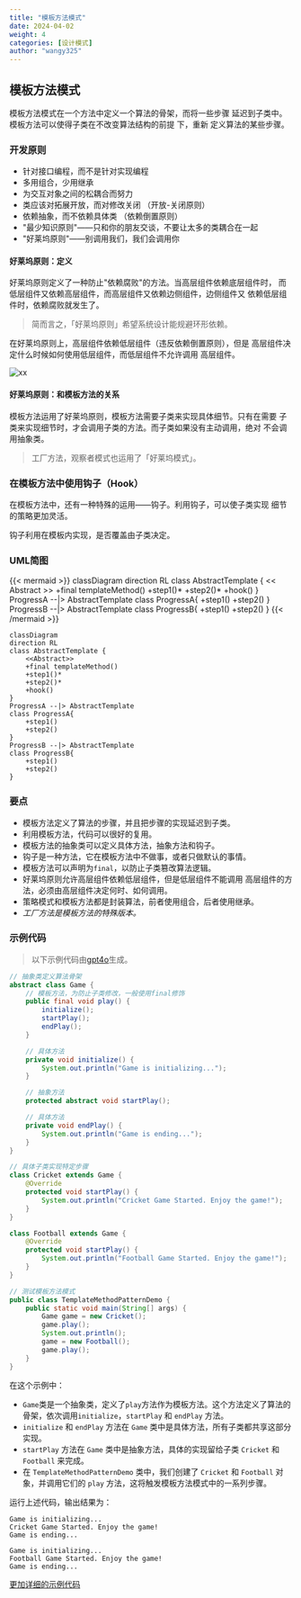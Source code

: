 ```yaml
---
title: "模板方法模式"
date: 2024-04-02
weight: 4
categories: [设计模式]
author: "wangy325"
---
```


## 模板方法模式

模板方法模式在一个方法中定义一个算法的骨架，而将一些步骤
延迟到子类中。模板方法可以使得子类在不改变算法结构的前提
下，重新 定义算法的某些步骤。

<!--more-->

### 开发原则

- 针对接口编程，而不是针对实现编程
- 多用组合，少用继承
- 为交互对象之间的松耦合而努力
- 类应该对拓展开放，而对修改关闭 （开放-关闭原则）
- 依赖抽象，而不依赖具体类 （依赖倒置原则）
- "最少知识原则"——只和你的朋友交谈，不要让太多的类耦合在一起
- "好莱坞原则"——别调用我们，我们会调用你

#### 好莱坞原则：定义

好莱坞原则定义了一种防止"依赖腐败"的方法。当高层组件依赖底层组件时，
而低层组件又依赖高层组件，而高层组件又依赖边侧组件，边侧组件又
依赖低层组件时，依赖腐败就发生了。

> 简而言之，「好莱坞原则」希望系统设计能规避环形依赖。

在好莱坞原则上，高层组件依赖低层组件（违反依赖倒置原则），但是
高层组件决定什么时候如何使用低层组件，而低层组件不允许调用
高层组件。

![xx](/img/dp/hollywood.png)

#### 好莱坞原则：和模板方法的关系

模板方法运用了好莱坞原则，模板方法需要子类来实现具体细节。只有在需要
子类来实现细节时，才会调用子类的方法。而子类如果没有主动调用，绝对
不会调用抽象类。

> 工厂方法，观察者模式也运用了「好莱坞模式」。

### 在模板方法中使用钩子（Hook）

在模板方法中，还有一种特殊的运用——钩子。利用钩子，可以使子类实现
细节的策略更加灵活。

钩子利用在模板内实现，是否覆盖由子类决定。

### UML简图

{{< mermaid >}}
classDiagram
direction RL
class AbstractTemplate {
    << Abstract >>
    +final templateMethod()
    +step1()*
    +step2()*
    +hook()
}
ProgressA --|> AbstractTemplate
class ProgressA{
    +step1()
    +step2()
}
ProgressB --|> AbstractTemplate
class ProgressB{
    +step1()
    +step2()
}
{{< /mermaid >}}

```mermaid
classDiagram
direction RL
class AbstractTemplate {
    <<Abstract>>
    +final templateMethod()
    +step1()*
    +step2()*
    +hook()
}
ProgressA --|> AbstractTemplate
class ProgressA{
    +step1()
    +step2()
}
ProgressB --|> AbstractTemplate
class ProgressB{
    +step1()
    +step2()
}
```

### 要点

- 模板方法定义了算法的步骤，并且把步骤的实现延迟到子类。
- 利用模板方法，代码可以很好的复用。
- 模板方法的抽象类可以定义具体方法，抽象方法和钩子。
- 钩子是一种方法，它在模板方法中不做事，或者只做默认的事情。
- 模板方法可以声明为`final`，以防止子类篡改算法逻辑。
- 好莱坞原则允许高层组件依赖低层组件，但是低层组件不能调用
高层组件的方法，必须由高层组件决定何时、如何调用。
- 策略模式和模板方法都是封装算法，前者使用组合，后者使用继承。
- *工厂方法是模板方法的特殊版本。*

### 示例代码

> 以下示例代码由[gpt4o](https://platform.openai.com/docs/models/gpt-4o)生成。

```java
// 抽象类定义算法骨架
abstract class Game {
    // 模板方法，为防止子类修改，一般使用final修饰
    public final void play() {
        initialize();
        startPlay();
        endPlay();
    }

    // 具体方法
    private void initialize() {
        System.out.println("Game is initializing...");
    }

    // 抽象方法
    protected abstract void startPlay();

    // 具体方法
    private void endPlay() {
        System.out.println("Game is ending...");
    }
}

// 具体子类实现特定步骤
class Cricket extends Game {
    @Override
    protected void startPlay() {
        System.out.println("Cricket Game Started. Enjoy the game!");
    }
}

class Football extends Game {
    @Override
    protected void startPlay() {
        System.out.println("Football Game Started. Enjoy the game!");
    }
}

// 测试模板方法模式
public class TemplateMethodPatternDemo {
    public static void main(String[] args) {
        Game game = new Cricket();
        game.play();
        System.out.println();
        game = new Football();
        game.play();
    }
}
```

在这个示例中：

- `Game`类是一个抽象类，定义了`play`方法作为模板方法。这个方法定义了算法的骨架，依次调用`initialize`，`startPlay` 和 `endPlay` 方法。
- `initialize` 和 `endPlay` 方法在 `Game` 类中是具体方法，所有子类都共享这部分实现。
- `startPlay` 方法在 `Game` 类中是抽象方法，具体的实现留给子类 `Cricket` 和 `Football` 来完成。
- 在 `TemplateMethodPatternDemo` 类中，我们创建了 `Cricket` 和 `Football` 对象，并调用它们的 `play` 方法，这将触发模板方法模式中的一系列步骤。

运行上述代码，输出结果为：

```shell
Game is initializing...
Cricket Game Started. Enjoy the game!
Game is ending...

Game is initializing...
Football Game Started. Enjoy the game!
Game is ending...
```

[更加详细的示例代码](https://github.com/wangy325/java-review/blob/465d701226c8402c4f8f3ec924eb0a3261bd79cb/src/main/java/com/wangy/designpattern/behavioral/template_method)


